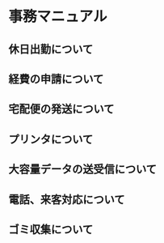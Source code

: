 # 事務マニュアル
## 休日出勤について
## 経費の申請について
## 宅配便の発送について
## プリンタについて
## 大容量データの送受信について
## 電話、来客対応について
## ゴミ収集について
